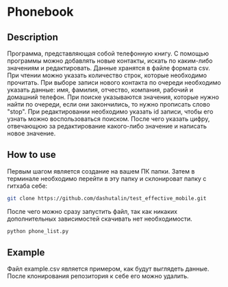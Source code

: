 # Phonebook

## Description
Программа, представляющая собой телефонную книгу. С помощью программы можно добавлять новые контакты, искать по каким-либо значениям и редактировать. Данные хранятся в файле формата csv.
При чтении можно указать количество строк, которые необходимо прочитать.
При выборе записи нового контакта по очереди необходимо указать данные: имя, фамилия, отчество, компания, рабочий и домашний телефон.
При поиске указываются значения, которые нужно найти по очереди, если они закончились, то нужно прописать слово "stop".
При редактировании необходимо указать id записи, чтобы его узнать можно воспользоваться поиском. После чего указать цифру, отвечающюю за редактирование какого-либо значение и написать новое значение.

## How to use
Первым шагом является создание на вашем ПК папки.
Затем в терминале необходимо перейти в эту папку и склонироват папку с гитхаба себе:
```bash
git clone https://github.com/dashutalin/test_effective_mobile.git
```
После чего можно сразу запустить файл, так как никаких дополнительных зависимостей скачивать нет необходимости.
```bash
python phone_list.py
```

## Example 
Файл example.csv является примером, как будут выглядеть данные. После клонирования репозитория к себе его можно удалить.

